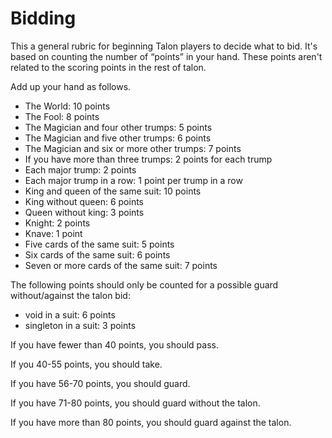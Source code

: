 Bidding
=======

This a general rubric for beginning Talon players to decide what to bid. It's based on counting the number of “points” in your hand. These points aren't related to the scoring points in the rest of talon.

Add up your hand as follows.

* The World: 10 points
* The Fool: 8 points
* The Magician and four other trumps: 5 points
* The Magician and five other trumps: 6 points
* The Magician and six or more other trumps: 7 points
* If you have more than three trumps: 2 points for each trump
* Each major trump: 2 points
* Each major trump in a row: 1 point per trump in a row
* King and queen of the same suit: 10 points
* King without queen: 6 points
* Queen without king: 3 points
* Knight: 2 points
* Knave: 1 point
* Five cards of the same suit: 5 points
* Six cards of the same suit: 6 points
* Seven or more cards of the same suit: 7 points

The following points should only be counted for a possible guard without/against the talon bid:

* void in a suit: 6 points
* singleton in a suit: 3 points

If you have fewer than 40 points, you should pass.
 
If you 40-55 points, you should take.

If you have 56-70 points, you should guard.

If you have 71-80 points, you should guard without the talon.

If you have more than 80 points, you should guard against the talon. 
